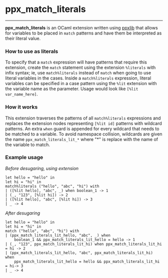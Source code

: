 # ppx\_match\_literals
---

**ppx\_match\_literals** is an OCaml extension written using [ppxlib](https://github.com/ocaml-ppx/ppxlib) 
that allows for variables to be placed in `match` patterns and have them be interpreted as their 
literal value.

### How to use as literals

To specify that a `match` expression will have patterns that require this extension, 
create the `match` statement using the extension `%literals` with infix syntax; 
ie, use `match%literals` instead of `match` when going to use literal variables in the cases.
Inside a `match%literals` expression, literal variables can be specified in a case pattern using the `%lit` 
extension with the variable name as the parameter. Usage would look like `[%lit var_name_here]`.

### How it works

This extension traverses the patterns of all `match%literals` expressions and replaces the extension nodes 
representing `[%lit id]` patterns with wildcard patterns. An extra `when` guard is appended for every 
wildcard that needs to be matched to a variable. To avoid namespace collision, wildcards are given 
the name `ppx_match_literals_lit_*` where "*" is replace with the name of the variable to match.

### Example usage

*Before desugaring, using extension*
```
let hello = "hello" in
let hi = "hi" in
match%literals ("hello", "abc", "hi") with
| ([%lit hello], "abc", _) when boolean_1 -> 1
| (_, "123", [%lit hi]) -> 2
| ([%lit hello], "abc", [%lit hi]) -> 3
| _ -> 4
```

*After desugaring*
```
let hello = "hello" in
let hi = "hi" in
match ("hello", "abc", "hi") with
| (ppx_match_literals_lit_hello, "abc", _) when 
    boolean_1 && ppx_match_literals_lit_hello = hello -> 1
| (_, "123", ppx_match_literals_lit_hi) when ppx_match_literals_lit_hi = hi -> 2
| (ppx_match_literals_lit_hello, "abc", ppx_match_literals_lit_hi) when 
    ppx_match_literals_lit_hello = hello && ppx_match_literals_lit_hi = hi-> 3
| _ -> 4
```
